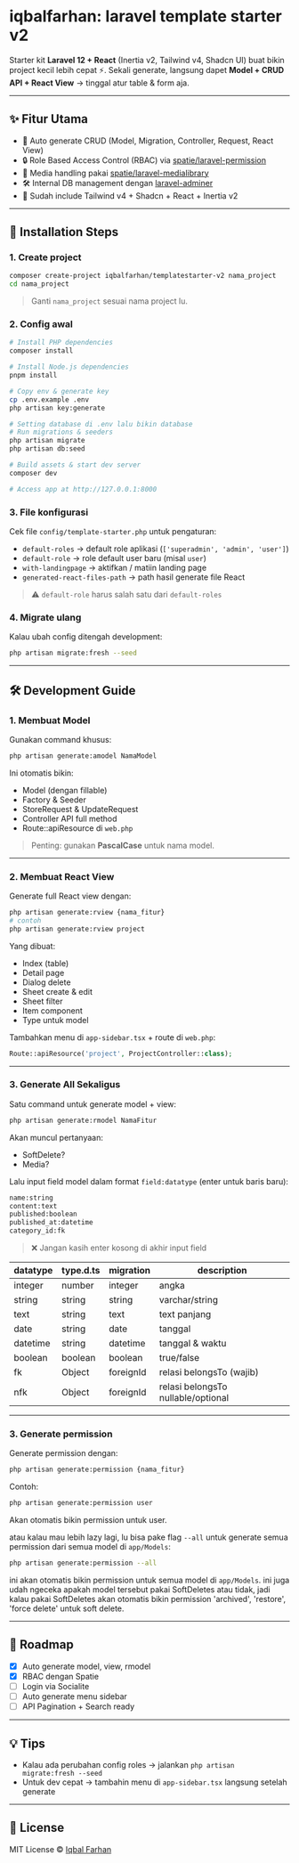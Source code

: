 # iqbalfarhan: laravel template starter v2

Starter kit **Laravel 12 + React** (Inertia v2, Tailwind v4, Shadcn UI) buat bikin project kecil lebih cepat ⚡.
Sekali generate, langsung dapet **Model + CRUD API + React View** → tinggal atur table & form aja.

---

## ✨ Fitur Utama

- 🚀 Auto generate CRUD (Model, Migration, Controller, Request, React View)
- 🔒 Role Based Access Control (RBAC) via [spatie/laravel-permission](https://spatie.be/docs/laravel-permission/v6/introduction)
- 📸 Media handling pakai [spatie/laravel-medialibrary](https://spatie.be/docs/laravel-medialibrary/v11/introduction)
- 🛠 Internal DB management dengan [laravel-adminer](https://github.com/onecentlin/laravel-adminer)
- 🎨 Sudah include Tailwind v4 + Shadcn + React + Inertia v2

---

## 🚀 Installation Steps

### 1. Create project

```bash
composer create-project iqbalfarhan/templatestarter-v2 nama_project
cd nama_project
```

> Ganti `nama_project` sesuai nama project lu.

### 2. Config awal

```bash
# Install PHP dependencies
composer install

# Install Node.js dependencies
pnpm install

# Copy env & generate key
cp .env.example .env
php artisan key:generate

# Setting database di .env lalu bikin database
# Run migrations & seeders
php artisan migrate
php artisan db:seed

# Build assets & start dev server
composer dev

# Access app at http://127.0.0.1:8000
```

### 3. File konfigurasi

Cek file `config/template-starter.php` untuk pengaturan:

- `default-roles` → default role aplikasi (`['superadmin', 'admin', 'user']`)
- `default-role` → role default user baru (misal `user`)
- `with-landingpage` → aktifkan / matiin landing page
- `generated-react-files-path` → path hasil generate file React

> ⚠️ `default-role` harus salah satu dari `default-roles`

### 4. Migrate ulang

Kalau ubah config ditengah development:

```bash
php artisan migrate:fresh --seed
```

---

## 🛠 Development Guide

### 1. Membuat Model

Gunakan command khusus:

```bash
php artisan generate:amodel NamaModel
```

Ini otomatis bikin:

- Model (dengan fillable)
- Factory & Seeder
- StoreRequest & UpdateRequest
- Controller API full method
- Route::apiResource di `web.php`

> Penting: gunakan **PascalCase** untuk nama model.

---

### 2. Membuat React View

Generate full React view dengan:

```bash
php artisan generate:rview {nama_fitur}
# contoh
php artisan generate:rview project
```

Yang dibuat:

- Index (table)
- Detail page
- Dialog delete
- Sheet create & edit
- Sheet filter
- Item component
- Type untuk model

Tambahkan menu di `app-sidebar.tsx` + route di `web.php`:

```php
Route::apiResource('project', ProjectController::class);
```

---

### 3. Generate All Sekaligus

Satu command untuk generate model + view:

```bash
php artisan generate:rmodel NamaFitur
```

Akan muncul pertanyaan:

- SoftDelete?
- Media?

Lalu input field model dalam format `field:datatype` (enter untuk baris baru):

```txt
name:string
content:text
published:boolean
published_at:datetime
category_id:fk
```

> ❌ Jangan kasih enter kosong di akhir input field

| datatype | type.d.ts | migration | description                        |
| -------- | --------- | --------- | ---------------------------------- |
| integer  | number    | integer   | angka                              |
| string   | string    | string    | varchar/string                     |
| text     | string    | text      | text panjang                       |
| date     | string    | date      | tanggal                            |
| datetime | string    | datetime  | tanggal & waktu                    |
| boolean  | boolean   | boolean   | true/false                         |
| fk       | Object    | foreignId | relasi belongsTo (wajib)           |
| nfk      | Object    | foreignId | relasi belongsTo nullable/optional |

---

### 3. Generate permission

Generate permission dengan:

```bash
php artisan generate:permission {nama_fitur}
```

Contoh:

```bash
php artisan generate:permission user
```

Akan otomatis bikin permission untuk user.

atau kalau mau lebih lazy lagi, lu bisa pake flag `--all` untuk generate semua permission dari semua model di `app/Models`:

```bash
php artisan generate:permission --all
```

ini akan otomatis bikin permission untuk semua model di `app/Models`. ini juga udah ngeceka apakah model tersebut pakai SoftDeletes atau tidak, jadi kalau pakai SoftDeletes akan otomatis bikin permission 'archived', 'restore', 'force delete' untuk soft delete.

---

## 🧭 Roadmap

- [x] Auto generate model, view, rmodel
- [x] RBAC dengan Spatie
- [ ] Login via Socialite
- [ ] Auto generate menu sidebar
- [ ] API Pagination + Search ready

---

## 💡 Tips

- Kalau ada perubahan config roles → jalankan `php artisan migrate:fresh --seed`
- Untuk dev cepat → tambahin menu di `app-sidebar.tsx` langsung setelah generate

---

## 📜 License

MIT License © [Iqbal Farhan](https://github.com/iqbalfarhan)

